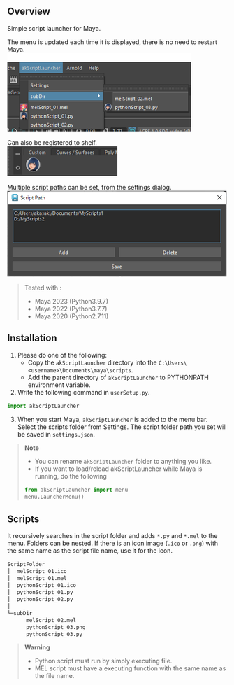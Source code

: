 ## Overview
Simple script launcher for Maya.  

The menu is updated each time it is displayed, there is no need to restart Maya.  
![launcherMenu](.images/launcherMenu.png)

Can also be registered to shelf.  
![shelves](.images/shelves.png)

Multiple script paths can be set, from the settings dialog.  
![multiScriptPaths](.images/multiScriptPaths.png)

> Tested with :  
> * Maya 2023 (Python3.9.7)  
> * Maya 2022 (Python3.7.7)  
> * Maya 2020 (Python2.7.11)  

## Installation
1. Please do one of the following:
   * Copy the `akScriptLauncher` directory into the `C:\Users\<username>\Documents\maya\scripts`.
   * Add the parent directory of `akScriptLauncher` to PYTHONPATH environment variable.
2. Write the following command in `userSetup.py`.
```python
import akScriptLauncher
```
3. When you start Maya, `akScriptLauncher` is added to the menu bar.  
Select the scripts folder from Settings. The script folder path you set will be saved in `settings.json`.  

> **Note**  
> * You can rename `akScriptLauncher` folder to anything you like.  
> * If you want to load/reload akScriptLauncher while Maya is running, do the following  
> ```python
> from akScriptLauncher import menu
> menu.LauncherMenu()
> ```

## Scripts
It recursively searches in the script folder and adds `*.py` and `*.mel` to the menu. Folders can be nested. If there is an icon image (`.ico` or `.png`) with the same name as the script file name, use it for the icon.  

```
ScriptFolder
│  melScript_01.ico
│  melScript_01.mel
│  pythonScript_01.ico
│  pythonScript_01.py
│  pythonScript_02.py
│
└─subDir
      melScript_02.mel
      pythonScript_03.png
      pythonScript_03.py
```

> **Warning**  
> * Python script must run by simply executing file.  
> * MEL script must have a executing function with the same name as the file name.  

